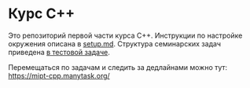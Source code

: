 # Курс C++

Это репозиторий первой части курса C++.
Инструкции по настройке окружения описана в [setup.md](docs/setup.md).
Структура семинарских задач приведена [в тестовой задаче](multiplication).

Перемещаться по задачам и следить за дедлайнами можно тут: https://mipt-cpp.manytask.org/
